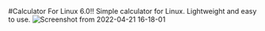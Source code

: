 #Calculator For Linux 6.0!!
Simple calculator for Linux.
Lightweight and easy to use.
![Screenshot from 2022-04-21 16-18-01](https://user-images.githubusercontent.com/52569279/164490725-bb8bd3c1-9df2-4073-a795-04b2c7ab7fcc.png)
